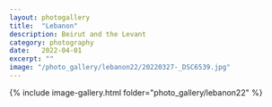 ```yaml
---
layout: photogallery
title:  "Lebanon"
description: Beirut and the Levant
category: photography
date:   2022-04-01
excerpt: ""
image: "/photo_gallery/lebanon22/20220327-_DSC6539.jpg"
---
```

<!-- ## Berlin Over The Years -->
{% include image-gallery.html folder="photo_gallery/lebanon22" %}